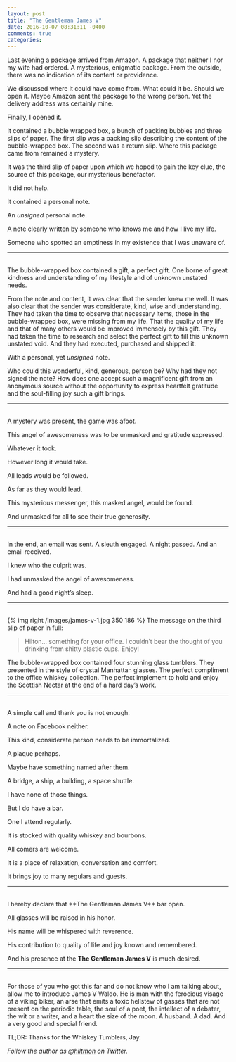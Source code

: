 ```yaml
---
layout: post
title: "The Gentleman James V"
date: 2016-10-07 08:31:11 -0400
comments: true
categories: 
---
```


Last evening a package arrived from Amazon. A package that neither I nor my wife had ordered. A mysterious, enigmatic package. From the outside, there was no indication of its content or providence.

We discussed where it could have come from. What could it be. Should we open it. Maybe Amazon sent the package to the wrong person. Yet the delivery address was certainly mine.

Finally, I opened it.

It contained a bubble wrapped box, a bunch of packing bubbles and three slips of paper. The first slip was a packing slip describing the content of the bubble-wrapped box. The second was a return slip. Where this package came from remained a mystery.

It was the third slip of paper upon which we hoped to gain the key clue, the source of this package, our mysterious benefactor.

It did not help.

It contained a personal note.

An *unsigned* personal note.

A note clearly written by someone who knows me and how I live my life.

Someone who spotted an emptiness in my existence that I was unaware of.

***
<br/>
The bubble-wrapped box contained a gift, a perfect gift. One borne of great kindness and understanding of my lifestyle and of unknown unstated needs.

From the note and content, it was clear that the sender knew me well. It was also clear that the sender was considerate, kind, wise and understanding. They had taken the time to observe that necessary items, those in the bubble-wrapped box, were missing from my life. That the quality of my life and that of many others would be improved immensely by this gift. They had taken the time to research and select the perfect gift to fill this unknown unstated void. And they had executed, purchased and shipped it.

With a personal, yet *unsigned* note.

Who could this wonderful, kind, generous, person be? Why had they not signed the note? How does one accept such a magnificent gift from an anonymous source without the opportunity to express heartfelt gratitude and the soul-filling joy such a gift brings.

***
<br/>
A mystery was present, the game was afoot. 

This angel of awesomeness was to be unmasked and gratitude expressed.

Whatever it took.

However long it would take.

All leads would be followed.

As far as they would lead.

This mysterious messenger, this masked angel, would be found.

And unmasked for all to see their true generosity.

***
<br/>
In the end, an email was sent. A sleuth engaged. A night passed. And an email received.

I knew who the culprit was.

I had unmasked the angel of awesomeness.

And had a good night’s sleep.

***
<br/>
{% img right /images/james-v-1.jpg 350 186 %}
The message on the third slip of paper in full:

> Hilton… something for your office. I couldn’t bear the thought of you drinking from shitty plastic cups. Enjoy!

The bubble-wrapped box contained four stunning glass tumblers. They presented in the style of crystal Manhattan glasses. The perfect compliment to the office whiskey collection. The perfect implement to hold and enjoy the Scottish Nectar at the end of a hard day’s work.

***
<br/>
A simple call and thank you is not enough.

A note on Facebook neither.

This kind, considerate person needs to be immortalized.

A plaque perhaps.

Maybe have something named after them.

A bridge, a ship, a building, a space shuttle.

I have none of those things.

But I do have a bar.

One I attend regularly.

It is stocked with quality whiskey and bourbons.

All comers are welcome.

It is a place of relaxation, conversation and comfort.

It brings joy to many regulars and guests.

***
<br/>
I hereby declare that **The Gentleman James V** bar open.

All glasses will be raised in his honor.

His name will be whispered with reverence.

His contribution to quality of life and joy known and remembered.

And his presence at the **The Gentleman James V** is much desired.

***
<br/>
For those of you who got this far and do not know who I am talking about, allow me to introduce James V Waldo. He is man with the ferocious visage of a viking biker, an arse that emits a toxic hellstew of gasses that are not present on the periodic table, the soul of a poet, the intellect of a debater, the wit or a writer, and a heart the size of the moon. A husband. A dad. And a very good and special friend.

TL;DR: Thanks for the Whiskey Tumblers, Jay.

*Follow the author as [@hiltmon](https://twitter.com/hiltmon) on Twitter.*